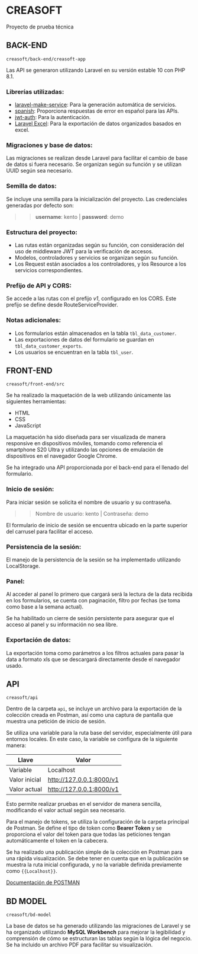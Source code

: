 
# CREASOFT
Proyecto de prueba técnica

## BACK-END
`creasoft/back-end/creasoft-app`

Las API se generaron utilizando Laravel en su versión estable 10 con PHP 8.1.

### Librerías utilizadas:
* [laravel-make-service](https://github.com/getsolaris/laravel-make-service): Para la generación automática de servicios.
* [spanish](https://github.com/Laraveles/spanish): Proporciona respuestas de error en español para las APIs.
* [jwt-auth](https://github.com/PHP-Open-Source-Saver/jwt-auth): Para la autenticación.
* [Laravel Excel](https://laravel-excel.com/): Para la exportación de datos organizados basados en excel.

### Migraciones y base de datos:
Las migraciones se realizan desde Laravel para facilitar el cambio de base de datos si fuera necesario. Se organizan según su función y se utilizan UUID según sea necesario.

### Semilla de datos:
Se incluye una semilla para la inicialización del proyecto. Las credenciales generadas por defecto son:
>> **username**: kento | **password**: demo

### Estructura del proyecto:
- Las rutas están organizadas según su función, con consideración del uso de middleware JWT para la verificación de accesos.
- Modelos, controladores y servicios se organizan según su función.
- Los Request están asociados a los controladores, y los Resource a los servicios correspondientes.

### Prefijo de API y CORS:
Se accede a las rutas con el prefijo _v1_, configurado en los CORS. Este prefijo se define desde RouteServiceProvider.

### Notas adicionales:
- Los formularios están almacenados en la tabla `tbl_data_customer`.
- Las exportaciones de datos del formulario se guardan en `tbl_data_customer_exports`.
- Los usuarios se encuentran en la tabla `tbl_user`.

## FRONT-END
`creasoft/front-end/src`

Se ha realizado la maquetación de la web utilizando únicamente las siguientes herramientas:
* HTML
* CSS
* JavaScript

La maquetación ha sido diseñada para ser visualizada de manera responsive en dispositivos móviles, tomando como referencia el smartphone S20 Ultra y utilizando las opciones de emulación de dispositivos en el navegador Google Chrome.

Se ha integrado una API proporcionada por el back-end para el llenado del formulario.

### Inicio de sesión:
Para iniciar sesión se solicita el nombre de usuario y su contraseña.
>> Nombre de usuario: kento | Contraseña: demo

El formulario de inicio de sesión se encuentra ubicado en la parte superior del carrusel para facilitar el acceso.

### Persistencia de la sesión:
El manejo de la persistencia de la sesión se ha implementado utilizando LocalStorage.

### Panel:
Al acceder al panel lo primero que cargará será la lectura de la data recibida en los formularios, se cuenta con paginación, filtro por fechas (se toma como base a la semana actual).

Se ha habilitado un cierre de sesión persistente para asegurar que el acceso al panel y su información no sea libre.

### Exportación de datos:
La exportación toma como parámetros a los filtros actuales para pasar la data a formato xls que se descargará directamente desde el navegador usado.



## API
`creasoft/api`

Dentro de la carpeta `api`, se incluye un archivo para la exportación de la colección creada en Postman, así como una captura de pantalla que muestra una petición de inicio de sesión.

Se utiliza una variable para la ruta base del servidor, especialmente útil para entornos locales. En este caso, la variable se configura de la siguiente manera:

| Llave  | Valor           |
| ------ | --------------- |
| Variable          | Localhost       |
| Valor inicial     | http://127.0.0.1:8000/v1    |
| Valor actual      | http://127.0.0.1:8000/v1    |

Esto permite realizar pruebas en el servidor de manera sencilla, modificando el valor actual según sea necesario.

Para el manejo de tokens, se utiliza la configuración de la carpeta principal de Postman. Se define el tipo de token como **Bearer Token** y se proporciona el valor del token para que todas las peticiones tengan automáticamente el token en la cabecera.

Se ha realizado una publicación simple de la colección en Postman para una rápida visualización. Se debe tener en cuenta que en la publicación se muestra la ruta inicial configurada, y no la variable definida previamente como `{{Localhost}}`.

[Documentación de POSTMAN](https://documenter.getpostman.com/view/2sA2xnyAUb?version=latest)


## BD MODEL
`creasoft/bd-model`

La base de datos se ha generado utilizando las migraciones de Laravel y se ha organizado utilizando **MySQL Workbench** para mejorar la legibilidad y comprensión de cómo se estructuran las tablas según la lógica del negocio. Se ha incluido un archivo PDF para facilitar su visualización.
